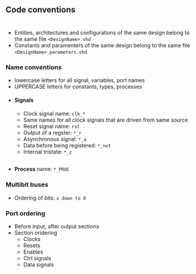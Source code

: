 ## Code conventions
#
- Entities, architectures and configurations of the same design belong to the same file `<DesignName>.vhd`
- Constants and paramenters of the same design belong to the same file `<DesignName>_parameters.vhd`

### Name conventions
- lowercase letters for all signal, variables, port names
- UPPERCASE letters for constants, types, processes
- #### Signals
  - Clock signal name: `clk_*`
  - Same names for all clock signals that are driven from same source
  - Reset signal name: `rst`
  - Output of a regster: `*_r`
  - Asynchronous signal: `*_a`
  - Data before being registered: `*_nxt`
  - Internal tristate: `*_z`
  ##
- **Process** name: `*_PROC` 

### Multibit buses
- Ordering of bits: `x down to 0`

### Port ordering
- Before input, after output sections
- Section oridering
  - Clocks
  - Resets
  - Enables
  - Ctrl signals
  - Data signals
